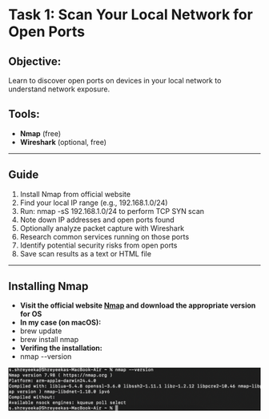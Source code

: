 # Task 1: Scan Your Local Network for Open Ports

## Objective:
Learn to discover open ports on devices in your local network to understand network exposure.

## Tools:
- **Nmap** (free)
- **Wireshark** (optional, free)

---

## Guide
1. Install Nmap from official website
2. Find your local IP range (e.g., 192.168.1.0/24)
3. Run: nmap -sS 192.168.1.0/24 to perform TCP SYN scan
4. Note down IP addresses and open ports found
5. Optionally analyze packet capture with Wireshark
6. Research common services running on those ports
7. Identify potential security risks from open ports
8. Save scan results as a text or HTML file

---

## Installing Nmap
- **Visit the official website [Nmap](https://nmap.org/download) and download the appropriate version for OS**
- **In my case (on macOS):**
- brew update
- brew install nmap
- **Verifing the installation:**
- nmap --version

![Alt Text](images/nmap.PNG)


